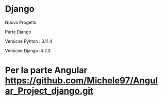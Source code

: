 # Django
Nuovo Progetto

Parte Django

Versione Pyhton : 3.11.4

Versione Django :4.2.3

# Per la parte Angular https://github.com/Michele97/Angular_Project_django.git
